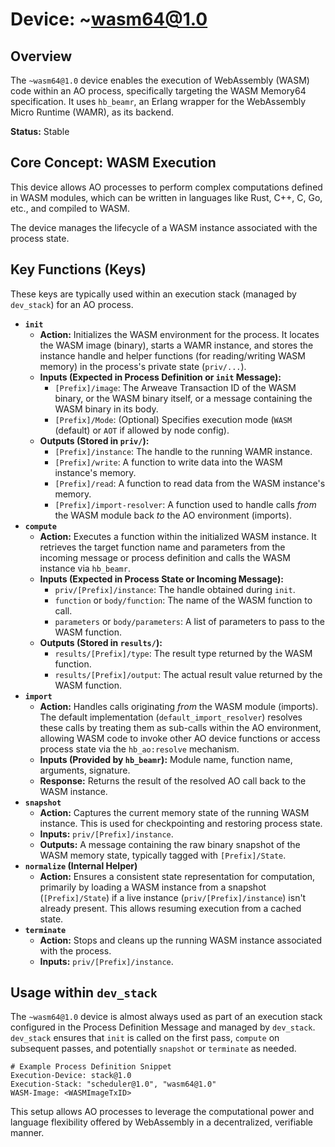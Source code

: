# Device: ~wasm64@1.0

## Overview

The `~wasm64@1.0` device enables the execution of WebAssembly (WASM) code within an AO process, specifically targeting the WASM Memory64 specification. It uses `hb_beamr`, an Erlang wrapper for the WebAssembly Micro Runtime (WAMR), as its backend.

**Status:** Stable

## Core Concept: WASM Execution

This device allows AO processes to perform complex computations defined in WASM modules, which can be written in languages like Rust, C++, C, Go, etc., and compiled to WASM.

The device manages the lifecycle of a WASM instance associated with the process state.

## Key Functions (Keys)

These keys are typically used within an execution stack (managed by `dev_stack`) for an AO process.

*   **`init`**
    *   **Action:** Initializes the WASM environment for the process. It locates the WASM image (binary), starts a WAMR instance, and stores the instance handle and helper functions (for reading/writing WASM memory) in the process's private state (`priv/...`).
    *   **Inputs (Expected in Process Definition or `init` Message):**
        *   `[Prefix]/image`: The Arweave Transaction ID of the WASM binary, or the WASM binary itself, or a message containing the WASM binary in its body.
        *   `[Prefix]/Mode`: (Optional) Specifies execution mode (`WASM` (default) or `AOT` if allowed by node config).
    *   **Outputs (Stored in `priv/`):**
        *   `[Prefix]/instance`: The handle to the running WAMR instance.
        *   `[Prefix]/write`: A function to write data into the WASM instance's memory.
        *   `[Prefix]/read`: A function to read data from the WASM instance's memory.
        *   `[Prefix]/import-resolver`: A function used to handle calls *from* the WASM module back *to* the AO environment (imports).
*   **`compute`**
    *   **Action:** Executes a function within the initialized WASM instance. It retrieves the target function name and parameters from the incoming message or process definition and calls the WASM instance via `hb_beamr`.
    *   **Inputs (Expected in Process State or Incoming Message):**
        *   `priv/[Prefix]/instance`: The handle obtained during `init`.
        *   `function` or `body/function`: The name of the WASM function to call.
        *   `parameters` or `body/parameters`: A list of parameters to pass to the WASM function.
    *   **Outputs (Stored in `results/`):**
        *   `results/[Prefix]/type`: The result type returned by the WASM function.
        *   `results/[Prefix]/output`: The actual result value returned by the WASM function.
*   **`import`**
    *   **Action:** Handles calls originating *from* the WASM module (imports). The default implementation (`default_import_resolver`) resolves these calls by treating them as sub-calls within the AO environment, allowing WASM code to invoke other AO device functions or access process state via the `hb_ao:resolve` mechanism.
    *   **Inputs (Provided by `hb_beamr`):** Module name, function name, arguments, signature.
    *   **Response:** Returns the result of the resolved AO call back to the WASM instance.
*   **`snapshot`**
    *   **Action:** Captures the current memory state of the running WASM instance. This is used for checkpointing and restoring process state.
    *   **Inputs:** `priv/[Prefix]/instance`.
    *   **Outputs:** A message containing the raw binary snapshot of the WASM memory state, typically tagged with `[Prefix]/State`.
*   **`normalize` (Internal Helper)**
    *   **Action:** Ensures a consistent state representation for computation, primarily by loading a WASM instance from a snapshot (`[Prefix]/State`) if a live instance (`priv/[Prefix]/instance`) isn't already present. This allows resuming execution from a cached state.
*   **`terminate`**
    *   **Action:** Stops and cleans up the running WASM instance associated with the process.
    *   **Inputs:** `priv/[Prefix]/instance`.

## Usage within `dev_stack`

The `~wasm64@1.0` device is almost always used as part of an execution stack configured in the Process Definition Message and managed by `dev_stack`. `dev_stack` ensures that `init` is called on the first pass, `compute` on subsequent passes, and potentially `snapshot` or `terminate` as needed.

```text
# Example Process Definition Snippet
Execution-Device: stack@1.0
Execution-Stack: "scheduler@1.0", "wasm64@1.0"
WASM-Image: <WASMImageTxID>
```

This setup allows AO processes to leverage the computational power and language flexibility offered by WebAssembly in a decentralized, verifiable manner.
